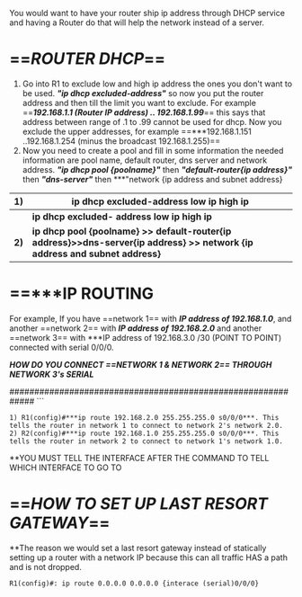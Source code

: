 You would want to have your router ship ip address through DHCP service and having a Router do that will help the network instead of a server. 


# ==***ROUTER DHCP***==
1) Go into R1 to exclude low and high ip address the ones you don't want to be used. ***"ip dhcp excluded-address"*** so now you put the router address and then till the limit you want to exclude. For example ==***192.168.1.1 (Router IP address) .. 192.168.1.99***== this says that address between range of .1 to .99 cannot be used for dhcp. Now you exclude the upper addresses, for example ==***192.168.1.151 ..192.168.1.254 (minus the broadcast 192.168.1.255)==
2) Now you need to create a pool and fill in some information the needed information are pool name, default router, dns server and network address. ***"ip dhcp pool {poolname}"*** then ***"default-router{ip address}"*** then ***"dns-server"*** then ***"network {ip address and subnet address}


| **1)** | **ip dhcp excluded-address low ip high ip**                                                                                  |
| ------ | ---------------------------------------------------------------------------------------------------------------------------- |
|        | **ip dhcp excluded- address low ip high ip**                                                                                 |
| **2)** | **ip dhcp pool {poolname} >> default-router{ip address}>>dns-server{ip address} >> network {ip address and subnet address}** |

# ==***IP ROUTING 

For example, If you have ==network 1== with ***IP address of 192.168.1.0***, and another ==network 2== with ***IP address of 192.168.2.0*** and another ==network 3== with ***IP address of 192.168.3.0 /30 (POINT TO POINT) connected with serial 0/0/0.

***HOW DO YOU CONNECT ==NETWORK 1 & NETWORK 2== THROUGH NETWORK 3's SERIAL***

#############################################################
	```
```
1) R1(config)#***ip route 192.168.2.0 255.255.255.0 s0/0/0***. This tells the router in network 1 to connect to network 2's network 2.0.
2) R2(config)#***ip route 192.168.1.0 255.255.255.0 s0/0/0***. This tells the router in network 2 to connect to network 1's network 1.0.

```
**YOU MUST TELL THE INTERFACE AFTER THE COMMAND TO TELL WHICH INTERFACE TO GO TO


# ==***HOW TO SET UP LAST RESORT GATEWAY***==

**The reason we would set a last resort gateway instead of statically setting up a router with a network IP because this can all traffic HAS a path and is not dropped. 

```
R1(config)#: ip route 0.0.0.0 0.0.0.0 {interace (serial)0/0/0}
```

